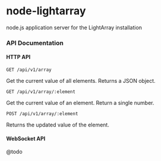 # node-lightarray

node.js application server for the LightArray installation

### API Documentation

#### HTTP API

    GET /api/v1/array
    
Get the current value of all elements.  Returns a JSON object.

    GET /api/v1/array/:element
    
Get the current value of an element.  Return a single number.

    POST /api/v1/array/:element
    
Returns the updated value of the element.
    
#### WebSocket API

@todo
